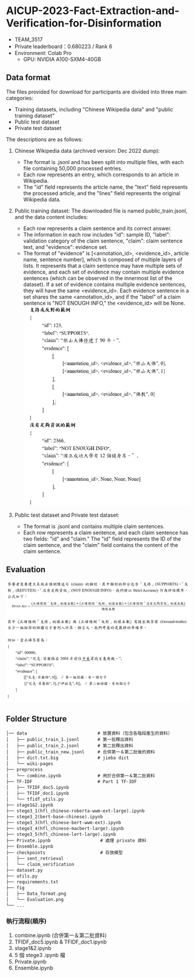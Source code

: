 # AICUP-2023-Fact-Extraction-and-Verification-for-Disinformation

* TEAM_3517 
* Private leaderboard：0.680223 / Rank 6
* Environment: Colab Pro
    * GPU: NVIDIA A100-SXM4-40GB

## Data format 

The files provided for download for participants are divided into three main categories: 
* Training datasets, including "Chinese Wikipedia data" and "public training dataset"
* Public test dataset 
* Private test dataset

The descriptions are as follows:

1. Chinese Wikipedia data (archived version: Dec 2022 dump):

    * The format is .jsonl and has been split into multiple files, with each file containing 50,000 processed entries.
    * Each row represents an entry, which corresponds to an article in Wikipedia.
    * The "id" field represents the article name, the "text" field represents the processed article, and the "lines" field represents the original Wikipedia data.
2. Public training dataset: The downloaded file is named public_train.jsonl, and the data content includes:

    * Each row represents a claim sentence and its correct answer.
    * The information in each row includes "id": sample ID, "label": validation category of the claim sentence, "claim": claim sentence text, and "evidence": evidence set.
    * The format of "evidence" is [<annotation_id>, <evidence_id>, article name, sentence number], which is composed of multiple layers of lists. It represents that a claim sentence may have multiple sets of evidence, and each set of evidence may contain multiple evidence sentences (which can be observed in the innermost list of the dataset). If a set of evidence contains multiple evidence sentences, they will have the same <evidence_id>. Each evidence sentence in a set shares the same <annotation_id>, and if the "label" of a claim sentence is "NOT ENOUGH INFO," the <evidence_id> will be None.
    ![image](fig/Data_format.png)
3. Public test dataset and Private test dataset:

    * The format is .jsonl and contains multiple claim sentences.
    * Each row represents a claim sentence, and each claim sentence has two fields: "id" and "claim." The "id" field represents the ID of the claim sentence, and the "claim" field contains the content of the claim sentence.

## Evaluation

![image](fig/Evaluation.png)

## Folder Structure

```
│── data                           # 放置資料（包含各階段產生的資料）
│   ├── public_train_1.jsonl       # 第一批釋出資料
│   ├── public_train_2.jsonl       # 第二批釋出資料
│   ├── public_train_new.jsonl     # 合併第一＆第二批後的資料
│   ├── dict.txt.big               # jieba dict
│   └── wiki-pages 
├── preprocess                     
│   └── combine.ipynb              # 用於合併第一＆第二批資料
├── TF-IDF                         # Part 1 TF-IDF
│   ├── TFIDF_doc5.ipynb
│   ├── TFIDF_doc1.ipynb
│   └── tfidf_utils.py  
├── stage1&2.ipynb   
├── stege3_1(hfl_chinese-roberta-wwm-ext-large).ipynb  
├── stege3_2(bert-base-chinese).ipynb  
├── stege3_3(hfl_chinese-bert-wwm-ext).ipynb   
├── stege3_4(hfl_chinese-macbert-large).ipynb             
├── stege3_5(hfl_chinese-lert-large).ipynb
├── Private.ipynb                   # 處理 private 資料
├── Ensemble.ipynb
├── checkpoints                     # 存放模型
│   ├── sent_retrieval
│   └── claim_verification
├── dataset.py
├── utils.py
├── requirements.txt
├── fig
│   ├── Data_format.png
│   └── Evaluation.png
└── ...
```
### 執行流程(順序)
1. combine.ipynb (合併第一＆第二批資料)
2. TFIDF_doc5.ipynb & TFIDF_doc1.ipynb
3. stage1&2.ipynb
4. 5 個 stege3 .ipynb 檔
5. Private.ipynb
6. Ensemble.ipynb
